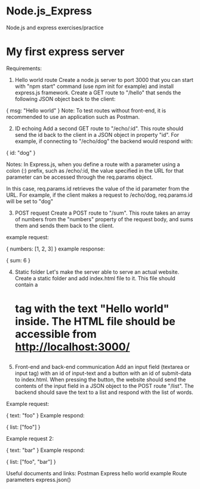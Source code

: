 # Node.js_Express

Node.js and express exercises/practice

# My first express server

Requirements:

1. Hello world route
Create a node.js server to port 3000 that you can start with "npm start" command (use npm init for example) and install express.js framework. Create a GET route to "/hello" that sends the following JSON object back to the client:

{
    msg: "Hello world"
}
Note: To test routes without front-end, it is recommended to use an application such as Postman.

2. ID echoing
Add a second GET route to "/echo/:id". This route should send the id back to the client in a JSON object in property "id". For example, if connecting to "/echo/dog" the backend would respond with:

{
    id: "dog"
}

Notes: In Express.js, when you define a route with a parameter using a colon (:) prefix, such as /echo/:id, the value specified in the URL for that parameter can be accessed through the req.params object.

In this case, req.params.id retrieves the value of the id parameter from the URL. For example, if the client makes a request to /echo/dog, req.params.id will be set to "dog"

3. POST request
Create a POST route to "/sum". This route takes an array of numbers from the "numbers" property of the request body, and sums them and sends them back to the client.

example request:

{
    numbers: [1, 2, 3]
}
example response:

{
    sum: 6
}

4. Static folder
Let's make the server able to serve an actual website. Create a static folder and add index.html file to it. This file should contain a <h1> tag with the text "Hello world" inside. The HTML file should be accessible from <http://localhost:3000/>

5. Front-end and back-end communication
Add an input field (textarea or input tag) with an id of input-text and a button with an id of submit-data to index.html. When pressing the button, the website should send the contents of the input field in a JSON object to the POST route "/list". The backend should save the text to a list and respond with the list of words.

Example request:

{
    text: "foo"
}
Example respond:

{
    list: ["foo"]
}

Example request 2:

{
    text: "bar"
}
Example respond:

{
    list: ["foo", "bar"]
}

Useful documents and links:
Postman
Express hello world example
Route parameters
express.json()
